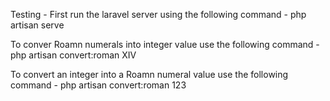 Testing - 
First run the laravel server using the following command - php artisan serve

To conver Roamn numerals into integer value use the following command - php artisan convert:roman XIV

To convert an integer into a Roamn numeral value use the following command - php artisan convert:roman 123
